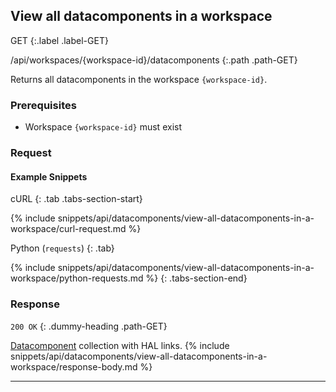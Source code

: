 ## View all datacomponents in a workspace

GET
{:.label .label-GET}

/api/workspaces/{workspace-id}/datacomponents
{:.path .path-GET}

Returns all datacomponents in the workspace `{workspace-id}`.

### Prerequisites
- Workspace `{workspace-id}` must exist

### Request
#### Example Snippets
cURL
{: .tab .tabs-section-start}

{% include snippets/api/datacomponents/view-all-datacomponents-in-a-workspace/curl-request.md %}

Python (`requests`)
{: .tab}

{% include snippets/api/datacomponents/view-all-datacomponents-in-a-workspace/python-requests.md %}
{: .tabs-section-end}

### Response
`200 OK`
{: .dummy-heading .path-GET}

[Datacomponent](#datacomponent) collection with HAL links.
{% include snippets/api/datacomponents/view-all-datacomponents-in-a-workspace/response-body.md %}

---

